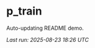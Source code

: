 # p_train

Auto-updating README demo.

<!--START_SECTION:status-->
_Last run: 2025-08-23 18:26 UTC_
<!--END_SECTION:status-->


























































































